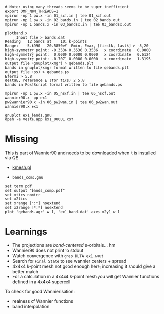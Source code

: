 ```
# Note: using many threads seems to be super inefficient
export OMP_NUM_THREADS=1 
mpirun -np 1 pw.x -in 01_scf.in | tee 01_scf.out
mpirun -np 1 pw.x -in 02_bands.in | tee 02_bands.out
mpirun -np 1 bands.x -in 03_bandsx.in | tee 03_bandsx.out

plotband.x
     Input file > bands.dat
Reading   12 bands at    101 k-points
Range:   -5.6990   20.5850eV  Emin, Emax, [firstk, lastk] > -5,20
high-symmetry point: -0.3536 0.3536 0.3536   x coordinate   0.0000
high-symmetry point:  0.0000 0.0000 0.0000   x coordinate   0.6124
high-symmetry point: -0.7071 0.0000 0.0000   x coordinate   1.3195
output file (gnuplot/xmgr) > qebands.plt
bands in gnuplot/xmgr format written to file qebands.plt
output file (ps) > qebands.ps
Efermi > 5.8
deltaE, reference E (for tics) 2 5.8
bands in PostScript format written to file qebands.ps

mpirun -np 1 pw.x -in 05_nscf.in | tee 05_nscf.out
wannier90.x -pp ex1
pw2wannier90.x -in 06_pw2wan.in | tee 06_pw2wan.out
wannier90.x ex1

gnuplot ex1_bands.gnu
open -a Vesta.app ex1_00001.xsf
```


# Missing

This is part of Wannier90 and needs to be downloaded when it is installed via QE

 * [kmesh.pl](https://raw.githubusercontent.com/wannier-developers/wannier90/develop/utility/kmesh.pl)

 * `bands_comp.gnu`
```
set term pdf
set output "bands_comp.pdf"
set xtics nomirr
set x2tics
set xrange [*:*] noextend
set x2range [*:*] noextend
plot 'qebands.agr' w l, 'ex1_band.dat' axes x2y1 w l
```


# Learnings

 * The projections are *bond-centered* s-orbitals... hm
 * Wannier90 does not print to stdout
 * Watch convergence with `grep DLTA ex1.wout`
 * Search for `Final State` to see wannier centers + spread
 * 4x4x4 k-point mesh not good enough here;
   increasing it should give a better match
 * For a calculation in a 4x4x4 k-point mesh you will get Wannier functions defined in a 4x4x4 supercell

To check for good Wannierisation:
 * realness of Wannier functions
 * band interpolation
